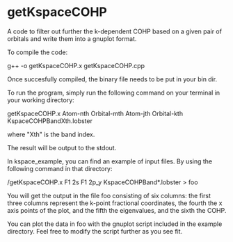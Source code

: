 # getKspaceCOHP
A code to filter out further the k-dependent COHP based on a given pair of orbitals and write them into a gnuplot format.

To compile the code:

g++ -o getKspaceCOHP.x getKspaceCOHP.cpp

Once succesfully compiled, the binary file needs to be put in your bin dir.

To run the program, simply run the following command on your terminal in your working directory:

getKspaceCOHP.x Atom-nth Orbital-mth Atom-jth Orbital-kth KspaceCOHPBandXth.lobster

where "Xth" is the band index.

The result will be output to the stdout. 

In kspace_example, you can find an example of input files. By using the following command in that directory:

/getKspaceCOHP.x F1 2s F1 2p_y KspaceCOHPBand*.lobster > foo

You will get the output in the file foo consisting of six columns: 
the first three columns represent the k-point fractional coordinates, the fourth the x axis points of the plot,
and the fifth the eigenvalues, and the sixth the COHP.

You can plot the data in foo with the gnuplot script included in the example directory. 
Feel free to modify the script further as you see fit.


